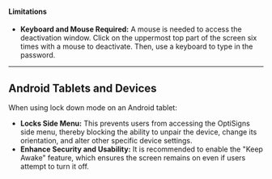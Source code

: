 #### **Limitations**

* **Keyboard and Mouse Required:** A mouse is needed to access the deactivation window. Click on the uppermost top part of the screen six times with a mouse to deactivate. Then, use a keyboard to type in the password.

---

Android Tablets and Devices
---------------------------

When using lock down mode on an Android tablet:

* **Locks Side Menu:** This prevents users from accessing the OptiSigns side menu, thereby blocking the ability to unpair the device, change its orientation, and alter other specific device settings.
* **Enhance Security and Usability:** It is recommended to enable the "Keep Awake" feature, which ensures the screen remains on even if users attempt to turn it off.